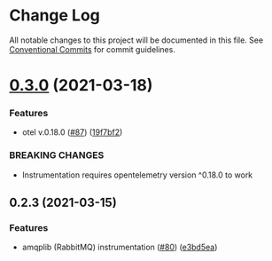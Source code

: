 # Change Log

All notable changes to this project will be documented in this file.
See [Conventional Commits](https://conventionalcommits.org) for commit guidelines.

# [0.3.0](https://github.com/aspecto-io/opentelemetry-amqplib/compare/opentelemetry-instrumentation-amqplib@0.2.3...opentelemetry-instrumentation-amqplib@0.3.0) (2021-03-18)


### Features

* otel v.0.18.0 ([#87](https://github.com/aspecto-io/opentelemetry-amqplib/issues/87)) ([19f7bf2](https://github.com/aspecto-io/opentelemetry-amqplib/commit/19f7bf2182e7fafa71817aa7038221755de68007))


### BREAKING CHANGES

* Instrumentation requires opentelemetry version ^0.18.0 to work





## 0.2.3 (2021-03-15)


### Features

* amqplib (RabbitMQ) instrumentation ([#80](https://github.com/aspecto-io/opentelemetry-amqplib/issues/80)) ([e3bd5ea](https://github.com/aspecto-io/opentelemetry-amqplib/commit/e3bd5ea377732df3085ed7177922caf574ec7616))
